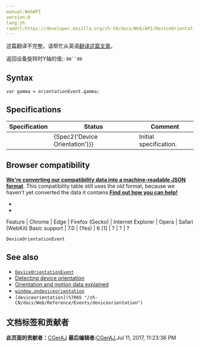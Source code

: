 ```yaml
---
manual:WebAPI
version:0
lang:zh
rawUrl:https://developer.mozilla.org/zh-CN/docs/Web/API/DeviceOrientationEvent/gamma
---
```




这篇翻译不完整。请帮忙从英语[翻译这篇文章](%24559 "")。






返回设备旋转时Y轴的值;`-90``90`[](%7068 "取向和运动数据解释")


## Syntax<a name="Syntax"></a>

```
var gamma = orientationEvent.gamma;

```

## Specifications<a name="Specifications"></a>
Specification | Status | Comment 
 ---  |  ---  |  ---  | 
[](%7062 "“设备方向事件”规范") | {Spec2(&#39;Device Orientation&#39;)}} | Initial specification. 


## Browser compatibility<a name="Browser_compatibility"></a>


**[We&#39;re converting our compatibility data into a machine-readable JSON format](%3344 "")**. This compatibility table still uses the old format, because we haven&#39;t yet converted the data it contains.**[Find out how you can help!](%3392 "")**


* 
* 
Feature | Chrome | Edge | Firefox (Gecko) | Internet Explorer | Opera | Safari (WebKit) 
Basic support | 7.0 | (Yes) | 6 [1] | ? | ? | ? 





[](%7102 "")`DeviceOrientationEvent`


## See also<a name="See_also"></a>

* [`DeviceOrientationEvent`](%2665 "DeviceOrientationEvent提供给网页开发者当设备（指手机，平板等移动设备）在浏览页面时物理旋转的信息。")
* [Detecting device orientation](%24553 "Detecting device orientation")
* [Orientation and motion data explained](%7068 "Orientation and motion data explained")
* [`window.ondeviceorientation`](%21304 "此页面仍未被本地化, 期待您的翻译!")
* `[deviceorientation](%7065 "/zh-CN/docs/Web/Reference/Events/deviceorientation")`



## 文档标签和贡献者
**此页面的贡献者：**[CGerAJ](%24560 "")
**最后编辑者:**[CGerAJ](%24560 ""),<time>Jul 11, 2017, 11:23:36 PM</time>


